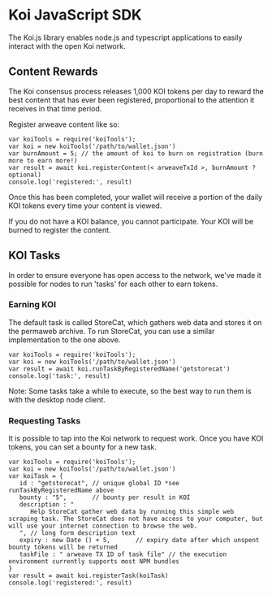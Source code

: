 # Koi JavaScript SDK
The Koi.js library enables node.js and typescript applications to easily interact with the open Koi network. 

## Content Rewards
The Koi consensus process releases 1,000 KOI tokens per day to reward the best content that has ever been registered, proportional to the attention it receives in that time period. 

Register arweave content like so:

```
var koiTools = require('koiTools');
var koi = new koiTools('/path/to/wallet.json')
var burnAmount = 5; // the amount of koi to burn on registration (burn more to earn more!)
var result = await koi.registerContent(< arweaveTxId >, burnAmount ? optional)
console.log('registered:', result)
```

Once this has been completed, your wallet will receive a portion of the daily KOI tokens every time your content is viewed.

If you do not have a KOI balance, you cannot participate. Your KOI will be burned to register the content.

## KOI Tasks
In order to ensure everyone has open access to the network, we've made it possible for nodes to run 'tasks' for each other to earn tokens. 

### Earning KOI
The default task is called StoreCat, which gathers web data and stores it on the permaweb archive. To run StoreCat, you can use a similar implementation to the one above.

```
var koiTools = require('koiTools');
var koi = new koiTools('/path/to/wallet.json')
var result = await koi.runTaskByRegisteredName('getstorecat')
console.log('task:', result)
```

Note: Some tasks take a while to execute, so the best way to run them is with the desktop node client. 

### Requesting Tasks
It is possible to tap into the Koi network to request work. Once you have KOI tokens, you can set a bounty for a new task.

```
var koiTools = require('koiTools');
var koi = new koiTools('/path/to/wallet.json')
var koiTask = {
   id : "getstorecat", // unique global ID *see runTaskByRegisteredName above
   bounty : "5",       // bounty per result in KOI
   description : "
      Help StoreCat gather web data by running this simple web scraping task. The StoreCat does not have access to your computer, but will use your internet connection to browse the web.
   ", // long form description text
   expiry : new Date () + 5,       // expiry date after which unspent bounty tokens will be returned
   taskFile : " arweave TX ID of task file" // the execution environment currently supports most NPM bundles
}
var result = await koi.registerTask(koiTask)
console.log('registered:', result)
```



